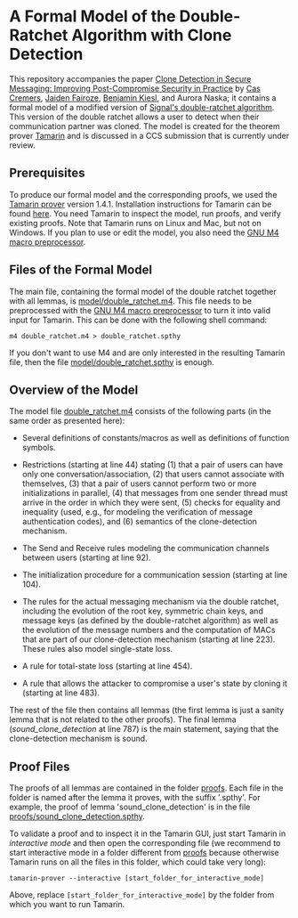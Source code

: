 # A Formal Model of the Double-Ratchet Algorithm with Clone Detection

This repository accompanies the paper [Clone Detection in Secure Messaging: Improving Post-Compromise Security in Practice](https://people.cispa.io/cas.cremers/downloads/papers/CFKN2020-messaging_cloning.pdf) by [Cas Cremers](https://people.cispa.io/cas.cremers), [Jaiden Fairoze](https://jaiden.info/), [Benjamin Kiesl](https://benjaminkiesl.github.io/), and Aurora Naska; it contains a formal model of a modified version of [Signal's double-ratchet algorithm](https://signal.org/docs/specifications/doubleratchet/). This version of the double ratchet allows a user to detect when their communication partner was cloned. The model is created for the theorem prover [Tamarin](https://tamarin-prover.github.io/) and is discussed in a CCS submission that is currently under review.

## Prerequisites

To produce our formal model and the corresponding proofs, we used the [Tamarin prover](https://tamarin-prover.github.io/) version 1.4.1. Installation instructions for Tamarin can be found [here](https://tamarin-prover.github.io/manual/book/002_installation.html). You need Tamarin to inspect the model, run proofs, and verify existing proofs. Note that Tamarin runs on Linux and Mac, but not on Windows. If you plan to use or edit the model, you also need the [GNU M4 macro preprocessor](https://www.gnu.org/software/m4/).

## Files of the Formal Model

The main file, containing the formal model of the double ratchet together with all lemmas, is [model/double_ratchet.m4](model/double_ratchet.m4). This file needs to be preprocessed with the [GNU M4 macro preprocessor](https://www.gnu.org/software/m4/) to turn it into valid input for Tamarin. This can be done with the following shell command: 

`m4 double_ratchet.m4 > double_ratchet.spthy`

If you don't want to use M4 and are only interested in the resulting Tamarin file, then the file [model/double_ratchet.spthy](model/double_ratchet.spthy) is enough. 


## Overview of the Model

The model file [double_ratchet.m4](model/double_ratchet.m4) consists of the following parts (in the same order as presented here):

* Several definitions of constants/macros as well as definitions of function symbols.

* Restrictions (starting at line 44) stating (1) that a pair of users can have only one conversation/association, (2) that users cannot associate with themselves, (3) that a pair of users cannot perform two or more initializations in parallel, (4) that messages from one sender thread must arrive in the order in which they were sent, (5) checks for equality and inequality (used, e.g., for modeling the verification of message authentication codes), and (6) semantics of the clone-detection mechanism.

* The Send and Receive rules modeling the communication channels between users (starting at line 92).

* The initialization procedure for a communication session (starting at line 104).

* The rules for the actual messaging mechanism via the double ratchet, including the evolution of the root key, symmetric chain keys, and message keys (as defined by the double-ratchet algorithm) as well as the evolution of the message numbers and the computation of MACs that are part of our clone-detection mechanism (starting at line 223). These rules also model single-state loss.

* A rule for total-state loss (starting at line 454).

* A rule that allows the attacker to compromise a user's state by cloning it (starting at line 483).

The rest of the file then contains all lemmas (the first lemma is just a sanity lemma that is not related to the other proofs). The final lemma (*sound_clone_detection* at line 787) is the main statement, saying that the clone-detection mechanism is sound.

## Proof Files

The proofs of all lemmas are contained in the folder [proofs](proofs). Each file in the folder is named after the lemma it proves, with the suffix '.spthy'. For example, the proof of lemma 'sound_clone_detection' is in the file [proofs/sound_clone_detection.spthy](proofs/sound_clone_detection.spthy). 

To validate a proof and to inspect it in the Tamarin GUI, just start Tamarin in *interactive mode* and then open the corresponding file (we recommend to start interactive mode in a folder different from [proofs](proofs) because otherwise Tamarin runs on all the files in this folder, which could take very long):

`tamarin-prover --interactive [start_folder_for_interactive_mode]`

Above, replace `[start_folder_for_interactive_mode]` by the folder from which you want to run Tamarin.
